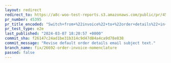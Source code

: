 ```yaml
---
layout: redirect
redirect_to: https://a8c-woo-test-reports.s3.amazonaws.com/public/pr/45395/e2e/index.html
pr_number: 45395
pr_title_encoded: "Switch+from+%22invoice%22+to+%22order+details%22+in+our+emails."
pr_test_type: e2e
last_published: "2024-03-07 18:20:57 +0000"
commit_sha: f26147c24ad1be31b314c9d47d84a4ca9d78e838
commit_message: "Revise default order details email subject text."
branch_name: fix/26692-order-invoice-nomenclature
passed: false
---
```

